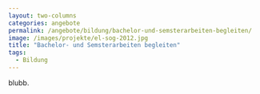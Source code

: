 ```yaml
---
layout: two-columns
categories: angebote
permalink: /angebote/bildung/bachelor-und-semsterarbeiten-begleiten/
image: /images/projekte/el-sog-2012.jpg
title: "Bachelor- und Semsterarbeiten begleiten"
tags:
  - Bildung
---
```


blubb.